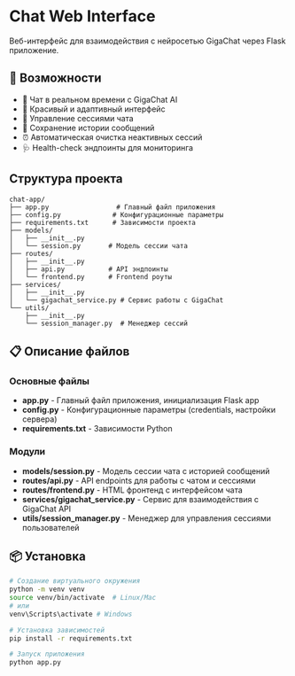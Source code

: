 # Chat Web Interface

Веб-интерфейс для взаимодействия с нейросетью GigaChat через Flask приложение.

## 🚀 Возможности

- 💬 Чат в реальном времени с GigaChat AI
- 🎨 Красивый и адаптивный интерфейс
- 🔄 Управление сессиями чата
- 💾 Сохранение истории сообщений
- ⏰ Автоматическая очистка неактивных сессий
- 🩺 Health-check эндпоинты для мониторинга

## Структура проекта

```
chat-app/
├── app.py                 # Главный файл приложения
├── config.py             # Конфигурационные параметры
├── requirements.txt      # Зависимости проекта
├── models/
│   ├── __init__.py
│   └── session.py       # Модель сессии чата
├── routes/
│   ├── __init__.py
│   ├── api.py           # API эндпоинты
│   └── frontend.py      # Frontend роуты
├── services/
│   ├── __init__.py
│   └── gigachat_service.py # Сервис работы с GigaChat
└── utils/
    ├── __init__.py
    └── session_manager.py  # Менеджер сессий
```

## 📋 Описание файлов

### Основные файлы
- **app.py** - Главный файл приложения, инициализация Flask app
- **config.py** - Конфигурационные параметры (credentials, настройки сервера)
- **requirements.txt** - Зависимости Python

### Модули
- **models/session.py** - Модель сессии чата с историей сообщений
- **routes/api.py** - API endpoints для работы с чатом и сессиями
- **routes/frontend.py** - HTML фронтенд с интерфейсом чата
- **services/gigachat_service.py** - Сервис для взаимодействия с GigaChat API
- **utils/session_manager.py** - Менеджер для управления сессиями пользователей

## 📦 Установка

```bash
# Создание виртуального окружения
python -m venv venv
source venv/bin/activate  # Linux/Mac
# или
venv\Scripts\activate # Windows

# Установка зависимостей
pip install -r requirements.txt

# Запуск приложения
python app.py